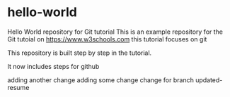 # hello-world
Hello World repository for Git tutorial
This is an example repository for the Git tutoial on https://www.w3schools.com
this tutorial focuses on git

This repository is built step by step in the tutorial.

It now includes steps for github

adding another change
adding some change
change for branch updated-resume
